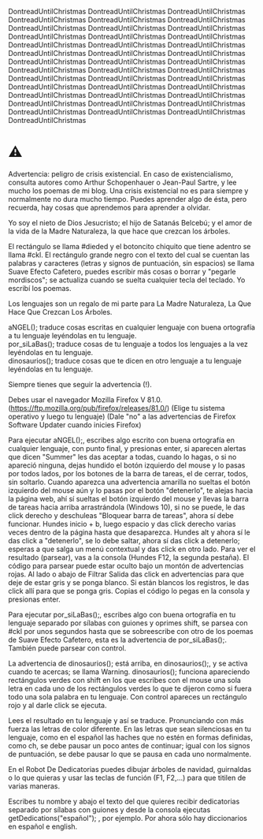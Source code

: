 DontreadUntilChristmas
DontreadUntilChristmas
DontreadUntilChristmas
DontreadUntilChristmas
DontreadUntilChristmas
DontreadUntilChristmas
DontreadUntilChristmas
DontreadUntilChristmas
DontreadUntilChristmas
DontreadUntilChristmas
DontreadUntilChristmas
DontreadUntilChristmas
DontreadUntilChristmas
DontreadUntilChristmas
DontreadUntilChristmas
DontreadUntilChristmas
DontreadUntilChristmas
DontreadUntilChristmas
DontreadUntilChristmas
DontreadUntilChristmas
DontreadUntilChristmas
DontreadUntilChristmas
DontreadUntilChristmas
DontreadUntilChristmas
DontreadUntilChristmas
DontreadUntilChristmas
DontreadUntilChristmas
DontreadUntilChristmas
DontreadUntilChristmas
DontreadUntilChristmas
DontreadUntilChristmas
DontreadUntilChristmas
DontreadUntilChristmas
DontreadUntilChristmas
DontreadUntilChristmas
DontreadUntilChristmas
DontreadUntilChristmas
DontreadUntilChristmas
DontreadUntilChristmas
DontreadUntilChristmas



#                                                           ⚠

Advertencia: peligro de crisis existencial. En caso de existencialismo, consulta autores como Arthur Schopenhauer o Jean-Paul
   Sartre, y lee mucho los poemas de mi blog. Una crisis existencial no es para siempre y normalmente no dura mucho tiempo.
              Puedes aprender algo de ésta, pero recuerda, hay cosas que aprendemos para aprender a olvidar.


 Yo soy el nieto de Dios Jesucristo; el hijo de Satanás Belcebú; y el amor de la vida de la Madre Naturaleza, la que hace que
                                                      crezcan los árboles.



El rectángulo se llama #dieded y el botoncito chiquito que tiene adentro se llama #ckl. 
El rectángulo grande negro con el texto del cual se cuentan las palabras y caracteres (letras y signos de puntuación, sin espacios) se llama Suave Efecto Cafetero, 
puedes escribir más cosas o borrar y "pegarle mordiscos"; se actualiza cuando se suelta cualquier tecla del teclado. Yo escribí los poemas. 

Los lenguajes son un regalo de mi parte para La Madre Naturaleza, La Que Hace Que Crezcan Los Árboles. 

aNGEL(); traduce cosas escritas en cualquier lenguaje con buena ortografía a tu lenguaje leyéndolas en tu lenguaje.  
por_siLaBas(); traduce cosas de tu lenguaje a todos los lenguajes a la vez leyéndolas en tu lenguaje.  
dinosaurios(); traduce cosas que te dicen en otro lenguaje a tu lenguaje leyéndolas en tu lenguaje.  

Siempre tienes que seguir la advertencia (!).  

Debes usar el navegador Mozilla Firefox V 81.0.  (https://ftp.mozilla.org/pub/firefox/releases/81.0/) (Elige tu sistema operativo y luego tu lenguaje) (Dale "no" a las
advertencias de Firefox Software Updater cuando inicies Firefox)    

Para ejecutar aNGEL();, escribes algo escrito con buena ortografía en cualquier lenguaje, con punto final, y presionas enter, si aparecen alertas que dicen "Summer" les das 
aceptar a todas, cuando lo hagas, o si no apareció ninguna, dejas hundido el botón izquierdo del mouse y lo pasas por todos lados, por los botones de la barra de tareas, 
el de cerrar, todos, sin soltarlo. Cuando aparezca una advertencia amarilla no sueltas el botón izquierdo del mouse aún y lo pasas por el botón "detenerlo", te alejas hacia
la página web, ahí sí sueltas el botón izquierdo del mouse y llevas la barra de tareas hacia arriba arrastrándola (Windows 10), si no se puede, le das click derecho y deschuleas
"Bloquear barra de tareas", ahora sí debe funcionar. Hundes inicio + b, luego espacio y das click derecho varias veces dentro de la página hasta que desaparezca. Hundes alt y
ahora sí le das click a "detenerlo", se lo debe saltar, ahora sí das click a detenerlo; esperas a que salga un menú contextual y das click en otro lado. Para ver el resultado (parsear), vas a la
consola (Hundes F12, la segunda pestaña). El código para parsear puede estar oculto bajo un montón de advertencias rojas. Al lado o abajo de Filtrar Salida das click en
advertencias para que deje de estar gris y se ponga blanco. Si están blancos los registros, le das click allí para que se ponga gris. Copias el código lo pegas en la consola y
presionas enter.  

Para ejecutar por_siLaBas();, escribes algo con buena ortografía en tu lenguaje separado por sílabas con guiones y oprimes shift, se parsea con
 #ckl por unos segundos hasta que se sobreescribe con otro de los poemas de Suave Efecto Cafetero, esta es la advertencia de por_siLaBas();. También puede parsear con control. 

La advertencia de dinosaurios(); está arriba, en dinosaurios();, y se activa cuando te acercas; se llama Warning. dinosaurios(); funciona apareciendo rectángulos verdes con shift 
en los que escribes con el mouse una sola letra en cada uno de los rectángulos verdes lo que te dijeron como si fuera todo una sola palabra en tu lenguaje. Con control
apareces un rectángulo rojo y al darle click se ejecuta. 


Lees el resultado en tu lenguaje y así se traduce. Pronunciando con más fuerza las letras de color diferente. En las letras que sean silenciosas en tu lenguaje, como en el
español las haches que no estén en formas definidas, como ch, se debe pausar un poco antes de continuar; igual con los signos de puntuación, se debe pausar lo que se pausa
en cada uno normalmente.


En el Robot De Dedicatorias puedes dibujar árboles de navidad, guirnaldas o lo que quieras y usar las teclas de función (F1, F2,...) para que titilen de varias maneras. 

Escribes tu nombre y abajo el texto del que quieres recibir dedicatorias separado por sílabas con guiones y desde la consola ejecutas getDedications("español"); , por ejemplo. Por 
ahora sólo hay diccionarios en español e english. 







